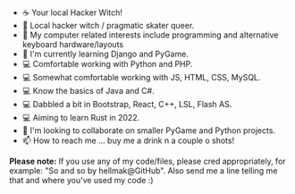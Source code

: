 - ☕️ Your local Hacker Witch! 
- 👋 Local hacker witch / pragmatic skater queer.
- 👀 My computer related interests include programming and alternative keyboard hardware/layouts
- 🌱 I'm currently learning Django and PyGame.
- 💻 Comfortable working with Python and PHP.  
- 💻 Somewhat comfortable working with JS, HTML, CSS, MySQL.
- 💻 Know the basics of Java and C#.
- 💻 Dabbled a bit in Bootstrap, React, C++, LSL, Flash AS.
- 💻 Aiming to learn Rust in 2022.
- 💞️ I'm looking to collaborate on smaller PyGame and Python projects.
- 📫 How to reach me ... buy me a drink n a couple o shots! 

**Please note:** If you use any of my code/files, please cred appropriately, for example: "So and so by hellmak@GitHub". Also send me a line telling me that and where you've used my code :) 

<!---
hellmak/hellmak is a ✨ special ✨ repository because its 'README.md' (this file) appears on your GitHub profile.
You can click the Preview link to take a look at your changes.
--->
